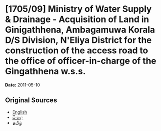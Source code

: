 # [1705/09] Ministry of Water Supply & Drainage - Acquisition of Land in Ginigathhena, Ambagamuwa Korala D/S Division, N'Eliya District for the construction of the access road to the office of officer-in-charge of the Gingathhena w.s.s.

**Date:** 2011-05-10

## Original Sources

- [English](https://documents.gov.lk/view/extra-gazettes/2011/5/1705-09_E.pdf)
- [සිංහල](https://documents.gov.lk/view/extra-gazettes/2011/5/1705-09_S.pdf)
- [தமிழ்](https://documents.gov.lk/view/extra-gazettes/2011/5/1705-09_T.pdf)
